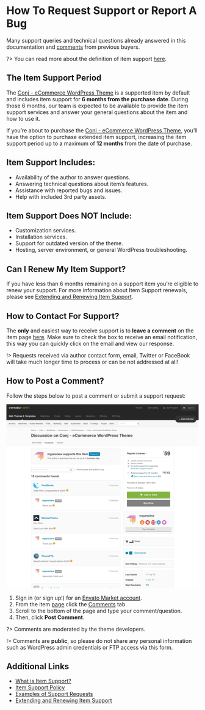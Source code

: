 # How To Request Support or Report A Bug

Many support queries and technical questions already answered in this documentation and [comments](https://themeforest.net/item/conj-ecommerce-wordpress-theme/21935639/comments) from previous buyers.

?> You can read more about the definition of item support [here](http://themeforest.net/page/item_support_policy).

## The Item Support Period

The [Conj - eCommerce WordPress Theme](https://themeforest.net/item/conj-ecommerce-wordpress-theme/21935639?ref=mypreview) is a supported item by default and includes item support for **6 months from the purchase date**. During those 6 months, our team is expected to be available to provide the item support services and answer your general questions about the item and how to use it.

If you’re about to purchase the [Conj - eCommerce WordPress Theme](https://themeforest.net/item/conj-ecommerce-wordpress-theme/21935639?ref=mypreview), you’ll have the option to purchase extended item support, increasing the item support period up to a maximum of **12 months** from the date of purchase.

## Item Support Includes:

* Availability of the author to answer questions.
* Answering technical questions about item’s features.
* Assistance with reported bugs and issues.
* Help with included 3rd party assets.

## Item Support Does NOT Include:

* Customization services.
* Installation services.
* Support for outdated version of the theme.
* Hosting, server environment, or general WordPress troubleshooting.

## Can I Renew My Item Support?

If you have less than 6 months remaining on a support item you’re eligible to renew your support. For more information about Item Support renewals, please see [Extending and Renewing Item Support](https://help.market.envato.com/hc/en-us/articles/207886473-Extending-and-Renewing-Item-Support).

## How to Contact For Support?

The **only** and easiest way to receive support is to **leave a comment** on the item page [here](https://themeforest.net/item/conj-ecommerce-wordpress-theme/21935639/comments). Make sure to check the box to receive an email notification, this way you can quickly click on the email and view our response.

!> Requests received via author contact form, email, Twitter or FaceBook will take much longer time to process or can be not addressed at all!

## How to Post a Comment?

Follow the steps below to post a comment or submit a support request:

![How To Request Support or Report A Bug](img/how-to-request-support.png)

1. Sign in (or sign up!) for an [Envato Market account](https://account.envato.com).
2. From the item [page](https://themeforest.net/item/conj-ecommerce-wordpress-theme/21935639?ref=mypreview) click the [Comments](https://themeforest.net/item/conj-ecommerce-wordpress-theme/21935639/comments) tab.
3. Scroll to the bottom of the page and type your comment/question.
4. Then, click **Post Comment**.

?> Comments are moderated by the theme developers.

!> Comments are **public**, so please do not share any personal information such as WordPress admin credentials or FTP access via this form.

## Additional Links

* [What is Item Support?](https://help.market.envato.com/hc/en-us/articles/208191263-What-is-Item-Support-)
* [Item Support Policy](https://themeforest.net/page/item_support_policy)
* [Examples of Support Requests](https://help.market.envato.com/hc/en-us/articles/205935880-Examples-of-Support-Requests)
* [Extending and Renewing Item Support](https://help.market.envato.com/hc/en-us/articles/207886473-Extending-and-Renewing-Item-Support)
